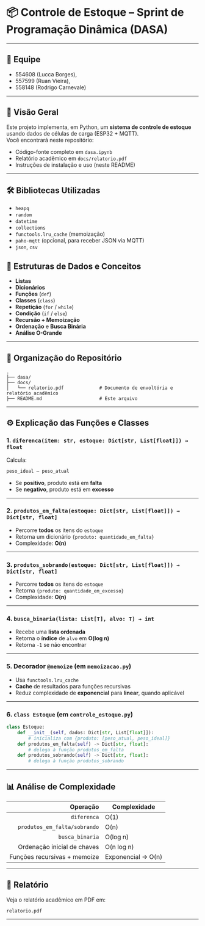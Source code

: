 # 📦 Controle de Estoque – Sprint de Programação Dinâmica (DASA)

---

## 👥 Equipe

- 554608 (Lucca Borges),
- 557599 (Ruan Vieira),
- 558148 (Rodrigo Carnevale)

---
## 📖 Visão Geral
Este projeto implementa, em Python, um **sistema de controle de estoque** usando dados de células de carga (ESP32 + MQTT).  
Você encontrará neste repositório:
- Código-fonte completo em `dasa.ipynb`
- Relatório acadêmico em `docs/relatorio.pdf`
- Instruções de instalação e uso (neste README)

---

## 🛠️ Bibliotecas Utilizadas
- `heapq`  
- `random`  
- `datetime`  
- `collections`  
- `functools.lru_cache` (memoização)  
- `paho-mqtt` (opcional, para receber JSON via MQTT)  
- `json`, `csv`

## 🔧 Estruturas de Dados e Conceitos
- **Listas**  
- **Dicionários**  
- **Funções** (`def`)  
- **Classes** (`class`)  
- **Repetição** (`for` / `while`)  
- **Condição** (`if` / `else`)  
- **Recursão + Memoização**  
- **Ordenação** e **Busca Binária**  
- **Análise O-Grande**

---

## 📂 Organização do Repositório
```
.
├── dasa/
├── docs/
│   └── relatorio.pdf             # Documento de envoltória e relatório acadêmico
├── README.md                     # Este arquivo
```

---


## ⚙️ Explicação das Funções e Classes

### 1. `diferenca(item: str, estoque: Dict[str, List[float]]) → float`
Calcula:  
```python
peso_ideal – peso_atual
```  
- Se **positivo**, produto está em **falta**  
- Se **negativo**, produto está em **excesso**

---

### 2. `produtos_em_falta(estoque: Dict[str, List[float]]) → Dict[str, float]`
- Percorre **todos** os itens do `estoque`  
- Retorna um dicionário `{produto: quantidade_em_falta}`  
- Complexidade: **O(n)**

---

### 3. `produtos_sobrando(estoque: Dict[str, List[float]]) → Dict[str, float]`
- Percorre **todos** os itens do `estoque`  
- Retorna `{produto: quantidade_em_excesso}`  
- Complexidade: **O(n)**

---

### 4. `busca_binaria(lista: List[T], alvo: T) → int`
- Recebe uma **lista ordenada**  
- Retorna o **índice** de `alvo` em **O(log n)**  
- Retorna `-1` se não encontrar

---

### 5. Decorador `@memoize` (em `memoizacao.py`)
- Usa `functools.lru_cache`  
- **Cache** de resultados para funções recursivas  
- Reduz complexidade de **exponencial** para **linear**, quando aplicável

---

### 6. `class Estoque` (em `controle_estoque.py`)
```python
class Estoque:
    def __init__(self, dados: Dict[str, List[float]]):
        # inicializa com {produto: [peso_atual, peso_ideal]}
    def produtos_em_falta(self) -> Dict[str, float]:
        # delega à função produtos_em_falta
    def produtos_sobrando(self) -> Dict[str, float]:
        # delega à função produtos_sobrando
```

---

## 📊 Análise de Complexidade

| Operação                       | Complexidade      |
|-------------------------------:|-------------------|
| `diferenca`                    | O(1)              |
| `produtos_em_falta/sobrando`   | O(n)              |
| `busca_binaria`                | O(log n)          |
| Ordenação inicial de chaves    | O(n log n)        |
| Funções recursivas + memoize   | Exponencial → O(n)|



---

## 📄 Relatório
Veja o relatório acadêmico em PDF em:  
```
relatorio.pdf
```

---

